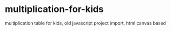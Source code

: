 # multiplication-for-kids
multiplication table for kids, old javascript project import, html canvas based
